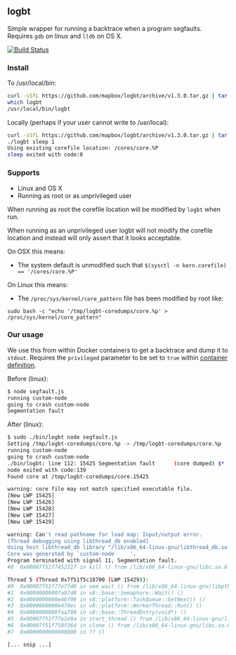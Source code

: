 logbt
-----
Simple wrapper for running a backtrace when a program segfaults. Requires `gdb` on linux and `lldb` on OS X.

[![Build Status](https://travis-ci.org/mapbox/logbt.svg?branch=master)](https://travis-ci.org/mapbox/logbt)

### Install

To /usr/local/bin:

```sh
curl -sSfL https://github.com/mapbox/logbt/archive/v1.3.0.tar.gz | tar --gunzip --extract --strip-components=1 --exclude="*md" --exclude="test*" --directory=/usr/local
which logbt
/usr/local/bin/logbt
```

Locally (perhaps if your user cannot write to /usr/local):

```sh
curl -sSfL https://github.com/mapbox/logbt/archive/v1.3.0.tar.gz | tar --gunzip --extract --strip-components=2 --exclude="*md" --exclude="test*" --directory=.
./logbt sleep 1
Using existing corefile location: /cores/core.%P
sleep exited with code:0
```

### Supports

 - Linux and OS X
 - Running as root or as unprivileged user

When running as root the corefile location will be modified by `logbt` when run.

When running as an unprivileged user logbt will not modify the corefile location and instead will only assert that it looks acceptable.

On OSX this means:

 - The system default is unmodified such that `$(sysctl -n kern.corefile) == '/cores/core.%P'`

On Linux this means:

 - The `/proc/sys/kernel/core_pattern` file has been modified by root like:

 ```
 sudo bash -c "echo '/tmp/logbt-coredumps/core.%p' > /proc/sys/kernel/core_pattern"
 ```

### Our usage

We use this from within Docker containers to get a backtrace and dump it to `stdout`. Requires the `privileged` parameter to be set to `true` within [container definition](http://docs.aws.amazon.com/AmazonECS/latest/developerguide/task_definition_parameters.html#container_definition_security).


Before (linux):

```sh
$ node segfault.js
running custom-node
going to crash custom-node
Segmentation fault
```

After (linux):

```sh
$ sudo ./bin/logbt node segfault.js
Setting /tmp/logbt-coredumps/core.%p -> /tmp/logbt-coredumps/core.%p
running custom-node
going to crash custom-node
./bin/logbt: line 112: 15425 Segmentation fault      (core dumped) $*
node exited with code:139
Found core at /tmp/logbt-coredumps/core.15425

warning: core file may not match specified executable file.
[New LWP 15425]
[New LWP 15426]
[New LWP 15428]
[New LWP 15427]
[New LWP 15429]

warning: Can't read pathname for load map: Input/output error.
[Thread debugging using libthread_db enabled]
Using host libthread_db library "/lib/x86_64-linux-gnu/libthread_db.so.1".
Core was generated by `custom-node     '.
Program terminated with signal 11, Segmentation fault.
#0  0x00007f51f7452317 in kill () from /lib/x86_64-linux-gnu/libc.so.6

Thread 5 (Thread 0x7f51f5c18700 (LWP 15429)):
#0  0x00007f51f77e7fd0 in sem_wait () from /lib/x86_64-linux-gnu/libpthread.so.0
#1  0x0000000000fa97d8 in v8::base::Semaphore::Wait() ()
#2  0x0000000000e46f99 in v8::platform::TaskQueue::GetNext() ()
#3  0x0000000000e470ec in v8::platform::WorkerThread::Run() ()
#4  0x0000000000faa790 in v8::base::ThreadEntry(void*) ()
#5  0x00007f51f77e1e9a in start_thread () from /lib/x86_64-linux-gnu/libpthread.so.0
#6  0x00007f51f750f36d in clone () from /lib/x86_64-linux-gnu/libc.so.6
#7  0x0000000000000000 in ?? ()

[... snip ...]
```
